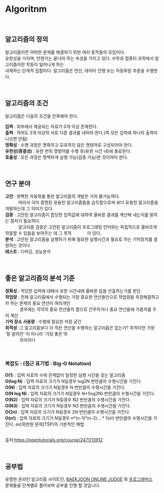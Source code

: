 # Algoritnm

<br/>

## 알고리즘의 정의

알고리즘이란 어떠한 문제를 해결하기 위한 여러 동작들의 모임이다. <br/>
유한성을 가지며, 언젠가는 끝나야 하는 속성을 가지고 있다. 수학과 컴퓨터 과학에서 알고리즘이란 작동이 일어나게 하는<br/> 내재하는 단계적 집합이다.
알고리즘은 연산, 데이터 진행 또는 자동화된 추론을 수행한다.

<br/>

## 알고리즘의 조건

알고리즘은 다음의 조건을 만족해야 한다.

**입력**  : 외부에서 제공되는 자료가 0개 이상 존재한다.<br/>
**출력** : 적어도 2개 이상의 서로 다른 결과를 내어야 한다.(즉 모든 입력에 하나의 출력이 나오면 안됨)<br/>
**명확성** : 수행 과정은 명확하고 모호하지 않은 명령어로 구성되어야 한다.<br/>
**유한성(종결성)** : 유한 번의 명령어를 수행 후(유한 시간 내)에 종료한다.<br/>
**효율성** : 모든 과정은 명백하게 실행 가능(검증 가능)한 것이어야 한다.<br/>

<br/>

## 연구 분야

**고안** : 완벽한 자동화를 통한 알고리즘의 개발은 거의 불가능하다.<br/>
&nbsp; &nbsp; &nbsp; &nbsp; &nbsp; &nbsp;따라서 이미 증명된 유용한 알고리즘들을 습득함으로써 보다 유용한 알고리즘을 개발하는데 그 의미가 있다.<br/>
**검증** : 고안된 알고리즘이 합당한 입력값에 대하여 올바른 결과를 계산해 내는지를 밝히는 절차가 필요하다.<br/>
 &nbsp; &nbsp; &nbsp; &nbsp; &nbsp; &nbsp;알고리즘 검증은 고안된 알고리즘이 프로그래밍 언어와는 독립적으로 올바르게 작동할 수 있음을 보여주는 데 그 목적&nbsp; &nbsp; &nbsp; &nbsp; &nbsp; &nbsp; &nbsp;이 있다.<br/> 
**분석** : 고안된 알고리즘을 실행하기 위해 필요한 실행시간과 필요로 하는 기억장치를 결정하는 것이다.<br/>
**테스트** : 디버깅, 성능분석

<br/>

## 좋은 알고리즘의 분석 기준

**정확성** : 적당한 입력에 대해서 유한 시간내에 올바른 답을 산출하는가를 판단.<br/>
**작업량** : 전체 알고리즘에서 수행되는 가장 중요한 연산들만으로 작업량을 측정해결하고자 하는 문제의 중요 연산이 여러개인<br/>
&nbsp; &nbsp; &nbsp; &nbsp; &nbsp; &nbsp; 경우에는 각각의 중요 연산들의 합으로 간주하거나 중요 연산들에 가중치를 두어 계산<br/>
**기억 장소 사용량** : 수행에 필요한 저장 공간<br/>
**최적성** :그 알고리즘보다 더 적은 연산을 수행하는 알고리즘은 없는가? 최적이란 가장 '잘 알려진' 이 아니라 '가장 좋은'의<br/>
&nbsp; &nbsp; &nbsp; &nbsp; &nbsp; &nbsp; 의미이다<br/>

<br/>

### 복잡도 : (점근 표기법 : Big-O Notation)
**O(1**) : 입력 자료의 수에 관계없이 일정한 실행 시간을 갖는 알고리즘<br/>
**O(log N)** : 입력 자료의 크기가 N일경우 log2N 번만큼의 수행시간을 가진다.<br/>
**O(N)** : 입력 자료의 크기가 N일경우 N 번만큼의 수행시간을 가진다.<br/>
**O(N log N)** : 입력 자료의 크기가 N일경우 N*(log2N) 번만큼의 수행시간을 가진다.<br/>
**O(N2)** : 입력 자료의 크기가 N일경우 N2 번만큼의 수행시간을 가진다.<br/>
**O(N3)** : 입력 자료의 크기가 N일경우 N3 번만큼의 수행시간을 가진다.<br/>
**O(2n)** : 입력 자료의 크기가 N일경우 2N 번만큼의 수행시간을 가진다.<br/>
**O(n!)** : 입력 자료의 크기가 N일경우 n*(n-1)*(n-2)... * 1(n!) 번만큼의 수행시간을 가진다. ex)외판원 문제(TSP)의 기본적인 해법<br/><br/>

출처:https://opentutorials.org/course/2471/13912

<br/>

## 공부법

유명한 온라인 알고리즘 사이트인, [BAEKJOON ONLINE JUDGE](https://www.acmicpc.net/) 와 [프로그래머스](https://programmers.co.kr/) <br/>
문제들을 단계별로 풀어보며 공부를 진행 할 것입니다.
